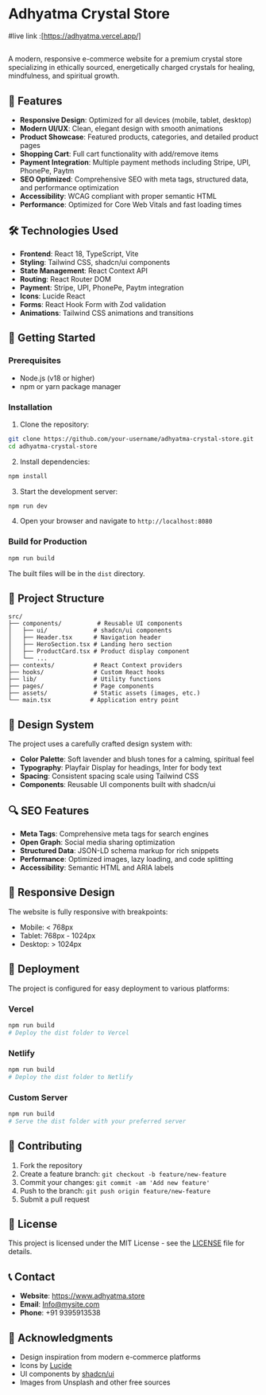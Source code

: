 # Adhyatma Crystal Store
#live link :[https://adhyatma.vercel.app/]
##
A modern, responsive e-commerce website for a premium crystal store specializing in ethically sourced, energetically charged crystals for healing, mindfulness, and spiritual growth.

## 🌟 Features

- **Responsive Design**: Optimized for all devices (mobile, tablet, desktop)
- **Modern UI/UX**: Clean, elegant design with smooth animations
- **Product Showcase**: Featured products, categories, and detailed product pages
- **Shopping Cart**: Full cart functionality with add/remove items
- **Payment Integration**: Multiple payment methods including Stripe, UPI, PhonePe, Paytm
- **SEO Optimized**: Comprehensive SEO with meta tags, structured data, and performance optimization
- **Accessibility**: WCAG compliant with proper semantic HTML
- **Performance**: Optimized for Core Web Vitals and fast loading times

## 🛠️ Technologies Used

- **Frontend**: React 18, TypeScript, Vite
- **Styling**: Tailwind CSS, shadcn/ui components
- **State Management**: React Context API
- **Routing**: React Router DOM
- **Payment**: Stripe, UPI, PhonePe, Paytm integration
- **Icons**: Lucide React
- **Forms**: React Hook Form with Zod validation
- **Animations**: Tailwind CSS animations and transitions

## 🚀 Getting Started

### Prerequisites

- Node.js (v18 or higher)
- npm or yarn package manager

### Installation

1. Clone the repository:
```bash
git clone https://github.com/your-username/adhyatma-crystal-store.git
cd adhyatma-crystal-store
```

2. Install dependencies:
```bash
npm install
```

3. Start the development server:
```bash
npm run dev
```

4. Open your browser and navigate to `http://localhost:8080`

### Build for Production

```bash
npm run build
```

The built files will be in the `dist` directory.

## 📁 Project Structure

```
src/
├── components/          # Reusable UI components
│   ├── ui/             # shadcn/ui components
│   ├── Header.tsx      # Navigation header
│   ├── HeroSection.tsx # Landing hero section
│   ├── ProductCard.tsx # Product display component
│   └── ...
├── contexts/           # React Context providers
├── hooks/              # Custom React hooks
├── lib/                # Utility functions
├── pages/              # Page components
├── assets/             # Static assets (images, etc.)
└── main.tsx           # Application entry point
```

## 🎨 Design System

The project uses a carefully crafted design system with:
- **Color Palette**: Soft lavender and blush tones for a calming, spiritual feel
- **Typography**: Playfair Display for headings, Inter for body text
- **Spacing**: Consistent spacing scale using Tailwind CSS
- **Components**: Reusable UI components built with shadcn/ui

## 🔍 SEO Features

- **Meta Tags**: Comprehensive meta tags for search engines
- **Open Graph**: Social media sharing optimization
- **Structured Data**: JSON-LD schema markup for rich snippets
- **Performance**: Optimized images, lazy loading, and code splitting
- **Accessibility**: Semantic HTML and ARIA labels

## 📱 Responsive Design

The website is fully responsive with breakpoints:
- Mobile: < 768px
- Tablet: 768px - 1024px
- Desktop: > 1024px

## 🚀 Deployment

The project is configured for easy deployment to various platforms:

### Vercel
```bash
npm run build
# Deploy the dist folder to Vercel
```

### Netlify
```bash
npm run build
# Deploy the dist folder to Netlify
```

### Custom Server
```bash
npm run build
# Serve the dist folder with your preferred server
```

## 🤝 Contributing

1. Fork the repository
2. Create a feature branch: `git checkout -b feature/new-feature`
3. Commit your changes: `git commit -am 'Add new feature'`
4. Push to the branch: `git push origin feature/new-feature`
5. Submit a pull request

## 📄 License

This project is licensed under the MIT License - see the [LICENSE](LICENSE) file for details.

## 📞 Contact

- **Website**: https://www.adhyatma.store
- **Email**: Info@mysite.com
- **Phone**: +91 9395913538

## 🙏 Acknowledgments

- Design inspiration from modern e-commerce platforms
- Icons by [Lucide](https://lucide.dev/)
- UI components by [shadcn/ui](https://ui.shadcn.com/)
- Images from Unsplash and other free sources

